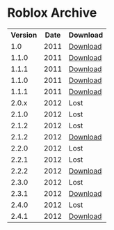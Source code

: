 # Roblox Archive

<table>
    <tr>
        <th>Version</th>
        <th>Date</th>
        <th>Download</th>
    </tr>
    <tr>
        <td>1.0</td>
        <td>2011</td>
        <td><a href="2011/ROBLOX-1.0.ipa">Download</a></td>
    </tr>
    <tr>
        <td>1.1.0</td>
        <td>2011</td>
        <td><a href="2011/ROBLOX-1.1.0.ipa">Download</a></td>
    </tr>
    <tr>
        <td>1.1.1</td>
        <td>2011</td>
        <td><a href="2011/ROBLOX-1.1.1.ipa">Download</a></td>
    </tr>
    <tr>
        <td>1.1.0</td>
        <td>2011</td>
        <td><a href="2011/ROBLOX-1.1.0.ipa">Download</a></td>
    </tr>
    <tr>
        <td>1.1.1</td>
        <td>2011</td>
        <td><a href="2011/ROBLOX-1.1.1.ipa">Download</a></td>
    </tr>
        <tr>
        <td>2.0.x</td>
        <td>2012</td>
        <td>Lost</td>
    </tr>
    <tr>
        <td>2.1.0</td>
        <td>2012</td>
        <td>Lost</td>
    </tr>
    <tr>
        <td>2.1.2</td>
        <td>2012</td>
        <td>Lost</td>
    </tr>
    <tr>
        <td>2.1.2</td>
        <td>2012</td>
        <td><a href="2012/ROBLOX-2.1.2.ipa">Download</a></td>
    </tr>
    <tr>
        <td>2.2.0</td>
        <td>2012</td>
        <td>Lost</td>
    </tr>
    <tr>
        <td>2.2.1</td>
        <td>2012</td>
        <td>Lost</td>
    </tr>
    <tr>
        <td>2.2.2</td>
        <td>2012</td>
        <td><a href="2012/ROBLOX-2.2.2.ipa">Download</a></td>
    </tr>
    <tr>
        <td>2.3.0</td>
        <td>2012</td>
        <td>Lost</td>
    </tr>
    <tr>
        <td>2.3.1</td>
        <td>2012</td>
        <td><a href="2012/ROBLOX-2.3.1.ipa">Download</a></td>
    </tr>
    <tr>
        <td>2.4.0</td>
        <td>2012</td>
        <td>Lost</td>
    </tr>
    <tr>
        <td>2.4.1</td>
        <td>2012</td>
        <td><a href="2012/ROBLOX-2.4.1.ipa">Download</a></td>
    </tr>
</table>
